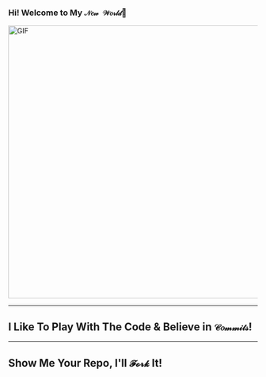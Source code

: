 ### Hi! Welcome to My `𝒩𝑒𝓌 𝒲𝑜𝓇𝓁𝒹`👋

<img height="550" width="550" alt="GIF" src="https://user-images.githubusercontent.com/56346262/95710981-a612dd00-0c16-11eb-9228-64d0e2242866.gif" />

- - - -
## I Like To Play With The Code & Believe in `𝒞𝑜𝓂𝓂𝒾𝓉𝓈`!

- - - -
## Show Me Your Repo, I'll `𝓕𝓸𝓻𝓴` It!

